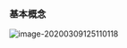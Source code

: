 ### 基本概念

![image-20200309125110118](../../Library/Application%20Support/typora-user-images/image-20200309125110118.png)

